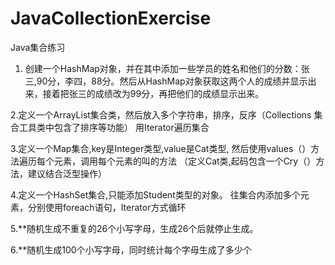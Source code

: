 # JavaCollectionExercise
Java集合练习

1.	创建一个HashMap对象，并在其中添加一些学员的姓名和他们的分数：张三,90分，李四，88分。然后从HashMap对象获取这两个人的成绩并显示出来，接着把张三的成绩改为99分，再把他们的成绩显示出来。

2.定义一个ArrayList集合类，然后放入多个字符串，排序，反序（Collections 集合工具类中包含了排序等功能）
  用Iterator遍历集合


3.定义一个Map集合,key是Integer类型,value是Cat类型,
  然后使用values（）方法遍历每个元素，调用每个元素的叫的方法
  （定义Cat类,起码包含一个Cry（）方法，建议结合泛型操作）
   
4.定义一个HashSet集合,只能添加Student类型的对象。
  往集合内添加多个元素，分别使用foreach语句，Iterator方式循环


5.**随机生成不重复的26个小写字母，生成26个后就停止生成。

6.**随机生成100个小写字母，同时统计每个字母生成了多少个
